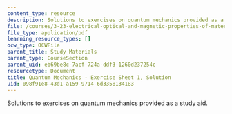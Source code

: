 ```yaml
---
content_type: resource
description: Solutions to exercises on quantum mechanics provided as a study aid.
file: /courses/3-23-electrical-optical-and-magnetic-properties-of-materials-fall-2007/098f91e843d1a15997146d3358134183_qm1_sol.pdf
file_type: application/pdf
learning_resource_types: []
ocw_type: OCWFile
parent_title: Study Materials
parent_type: CourseSection
parent_uid: eb69be8c-7acf-724a-ddf3-1260d237254c
resourcetype: Document
title: Quantum Mechanics - Exercise Sheet 1, Solution
uid: 098f91e8-43d1-a159-9714-6d3358134183
---
```

Solutions to exercises on quantum mechanics provided as a study aid.

